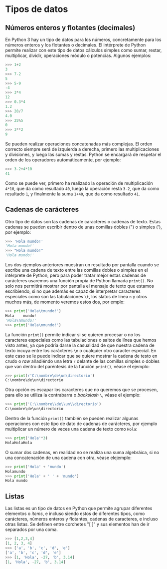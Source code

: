 # Tipos de datos

## Números enteros y flotantes (decimales)

En Python 3 hay un tipo de datos para los números, concretamente para los números enteros y los flotantes o decimales. El intérprete de Python permite realizar con este tipo de datos cálculos simples como sumar, restar, multiplicar, dividir, operaciones módulo o potencias. Algunos ejemplos:

```python
>>> 1+2
3
>>> 7-2
5
>>> 5-9
-4
>>> 3*4
12
>>> 0.3*4
1.2
>>> 28/7
4.0
>>> 25%5
0
>>> 3**2
9
```

Se pueden realizar operaciones concatenadas más complejas. El orden correcto siempre será de izquierda a derecha, primero las multiplicaciones y divisiones, y luego las sumas y restas. Python se encargará de respetar el orden de los operadores automáticamente, por ejemplo:

```python
>>> 3-2+4*10
41
```
Como se puede ver, primero ha realizado la operación de multiplicación `4*10`, que da como resultado `40`, luego la operación resta `3-2`, que da como resultado `1`, y finalmente la suma `1+40`, que da como resultado `41`.

## Cadenas de carácteres

Otro tipo de datos son las cadenas de caracteres o cadenas de texto. Estas cadenas se pueden escribir dentro de unas comillas dobles (") o simples ('), por ejemplo:

```python
>>> 'Hola mundo!'
'Hola mundo!'
>>> "Hola mundo!"
'Hola mundo!'
```

Los dos ejemplos anteriores muestran un resultado por pantalla cuando se escribe una cadena de texto entre las comillas dobles o simples en el intérprete de Python, pero para poder tratar mejor estas cadenas de carácteres usaremos una función propia de Python llamada `print()`. No solo nos permitirá mostrar por pantalla el mensaje de texto que estamos escribiendo, si no que además es capaz de interpretar caracteres especiales como son las tabulaciones `\t`, los slatos de línea `n` y otros muchos más, de momento veremos estos dos, por emplo:

```python
>>> print('Hola\tmundo!')
Hola	mundo!
'Hola\nmundo!'
>>> print('Hola\nmundo!')
```

La función `print()` permite indicar si se quieren procesar o no los caracteres especiales como las tabulaciones o saltos de línea que hemos visto antes, ya que podría darse la casualidad de que nuestra cadena de texto incuya entre los carácteres `\n` o cualquier otro caracter especial. En este caso se le puede indicar que se quiere mostrar la cadena de testo en crudo o *raw* añadiéndo una letra `r` delante de las comillas simples o dobles que van dentro del paréntesis de la función `print()`, véase el ejemplo:

```python
>>> print(r'C:\nombre\de\un\directorio')
C:\nombre\de\un\directorio
```

Otra opción es escapar los caracteres que no queremos que se procesen, para ello se utiliza la contrabarra o *backslash* `\`, véase el ejemplo:

```python
>>> print('C:\\nombre\\de\\un\\directorio')
C:\nombre\de\un\directorio
```

Dentro de la función `print()` también se pueden realizar algunas operaciones con este tipo de dato de cadenas de carácteres, por ejemplo multiplicar un número de veces una cadena de texto como `Hola`:

```python
>>> print('Hola'*3)
HolaHolaHola
```

O sumar dos cadenas, en realidad no se realiza una suma algebráica, si no una concatenación de una cadena con otra, véase elejemplo:

```python
>>> print('Hola' + 'mundo')
Holamundo
>>> print('Hola' + ' ' + 'mundo')
Hola mundo
```

## Listas

Las listas es un tipo de datos en Python que permite agrupar diferentes elementos o *items*, e incluso siendo estos de diferentes tipos, como carácteres, números enteros y flotantes, cadenas de caracteres, e incluso otras listas. Se definen entre corchetes "[ ]" y sus elementos han de ir separados por una coma.

```python
>>> [1,2,3,4]
[1, 2, 3, 4]
>>> ['a', 'b', 'c', 'd', 'e']
['a', 'b', 'c', 'd', 'e']
>>> [1, 'Hola', -27, 'b', 3.14]
[1, 'Hola', -27, 'b', 3.14]
```